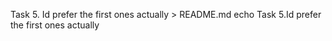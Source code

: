 Task 5. Id prefer the first ones actually > README.md
echo Task 5.Id prefer the first ones actually
